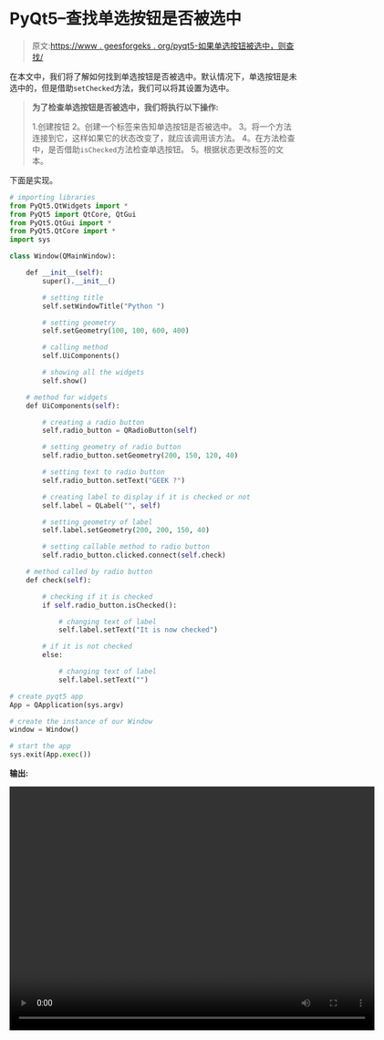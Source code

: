 # PyQt5–查找单选按钮是否被选中

> 原文:[https://www . geesforgeks . org/pyqt5-如果单选按钮被选中，则查找/](https://www.geeksforgeeks.org/pyqt5-find-if-radio-button-is-checked/)

在本文中，我们将了解如何找到单选按钮是否被选中。默认情况下，单选按钮是未选中的，但是借助`setChecked`方法，我们可以将其设置为选中。

> **为了检查单选按钮是否被选中，我们将执行以下操作:**
> 
> 1.创建按钮
> 2。创建一个标签来告知单选按钮是否被选中。
> 3。将一个方法连接到它，这样如果它的状态改变了，就应该调用该方法。
> 4。在方法检查中，是否借助`isChecked`方法检查单选按钮。
> 5。根据状态更改标签的文本。

下面是实现。

```py
# importing libraries
from PyQt5.QtWidgets import * 
from PyQt5 import QtCore, QtGui
from PyQt5.QtGui import * 
from PyQt5.QtCore import * 
import sys

class Window(QMainWindow):

    def __init__(self):
        super().__init__()

        # setting title
        self.setWindowTitle("Python ")

        # setting geometry
        self.setGeometry(100, 100, 600, 400)

        # calling method
        self.UiComponents()

        # showing all the widgets
        self.show()

    # method for widgets
    def UiComponents(self):

        # creating a radio button
        self.radio_button = QRadioButton(self)

        # setting geometry of radio button
        self.radio_button.setGeometry(200, 150, 120, 40)

        # setting text to radio button
        self.radio_button.setText("GEEK ?")

        # creating label to display if it is checked or not
        self.label = QLabel("", self)

        # setting geometry of label
        self.label.setGeometry(200, 200, 150, 40)

        # setting callable method to radio button
        self.radio_button.clicked.connect(self.check)

    # method called by radio button
    def check(self):

        # checking if it is checked
        if self.radio_button.isChecked():

            # changing text of label
            self.label.setText("It is now checked")

        # if it is not checked
        else:

            # changing text of label
            self.label.setText("")

# create pyqt5 app
App = QApplication(sys.argv)

# create the instance of our Window
window = Window()

# start the app
sys.exit(App.exec())
```

**输出:**

<video class="wp-video-shortcode" id="video-393275-1" width="640" height="428" preload="metadata" controls=""><source type="video/mp4" src="https://media.geeksforgeeks.org/wp-content/uploads/20200401001311/Python-01-04-2020-00_11_07.mp4?_=1">[https://media.geeksforgeeks.org/wp-content/uploads/20200401001311/Python-01-04-2020-00_11_07.mp4](https://media.geeksforgeeks.org/wp-content/uploads/20200401001311/Python-01-04-2020-00_11_07.mp4)</video>